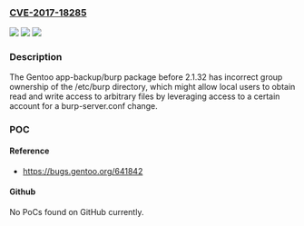 ### [CVE-2017-18285](https://cve.mitre.org/cgi-bin/cvename.cgi?name=CVE-2017-18285)
![](https://img.shields.io/static/v1?label=Product&message=n%2Fa&color=blue)
![](https://img.shields.io/static/v1?label=Version&message=n%2Fa&color=blue)
![](https://img.shields.io/static/v1?label=Vulnerability&message=n%2Fa&color=brighgreen)

### Description

The Gentoo app-backup/burp package before 2.1.32 has incorrect group ownership of the /etc/burp directory, which might allow local users to obtain read and write access to arbitrary files by leveraging access to a certain account for a burp-server.conf change.

### POC

#### Reference
- https://bugs.gentoo.org/641842

#### Github
No PoCs found on GitHub currently.

